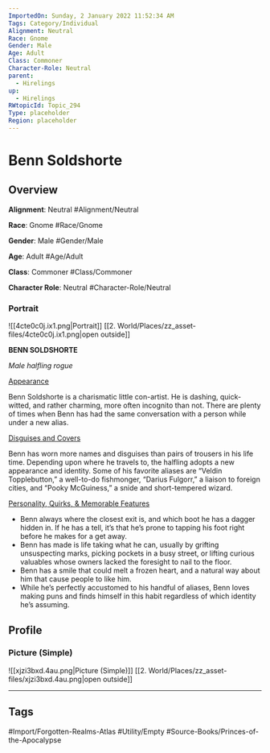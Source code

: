 ```yaml
---
ImportedOn: Sunday, 2 January 2022 11:52:34 AM
Tags: Category/Individual
Alignment: Neutral
Race: Gnome
Gender: Male
Age: Adult
Class: Commoner
Character-Role: Neutral
parent:
  - Hirelings
up:
  - Hirelings
RWtopicId: Topic_294
Type: placeholder
Region: placeholder
---
```

# Benn Soldshorte
## Overview
**Alignment**: Neutral
#Alignment/Neutral

**Race**: Gnome
#Race/Gnome

**Gender**: Male
#Gender/Male

**Age**: Adult
#Age/Adult

**Class**: Commoner
#Class/Commoner

**Character Role**: Neutral
#Character-Role/Neutral

### Portrait
![[4cte0c0j.ix1.png|Portrait]]
[[2. World/Places/zz_asset-files/4cte0c0j.ix1.png|open outside]]

**BENN SOLDSHORTE**

*Male halfling rogue*

<u>Appearance</u>

Benn Soldshorte is a charismatic little con-artist. He is dashing, quick-witted, and rather charming, more often incognito than not. There are plenty of times when Benn has had the same conversation with a person while under a new alias.

<u>Disguises and Covers</u>

Benn has worn more names and disguises than pairs of trousers in his life time. Depending upon where he travels to, the halfling adopts a new appearance and identity. Some of his favorite aliases are “Veldin Topplebutton,” a well-to-do fishmonger, “Darius Fulgorr,” a liaison to foreign cities, and “Pooky McGuiness,” a snide and short-tempered wizard.

<u>Personality, Quirks, & Memorable Features</u>

- Benn always where the closest exit is, and which boot he has a dagger hidden in. If he has a tell, it’s that he’s prone to tapping his foot right before he makes for a get away.
- Benn has made is life taking what he can, usually by grifting unsuspecting marks, picking pockets in a busy street, or lifting curious valuables whose owners lacked the foresight to nail to the floor.
- Benn has a smile that could melt a frozen heart, and a natural way about him that cause people to like him.
- While he’s perfectly accustomed to his handful of aliases, Benn loves making puns and finds himself in this habit regardless of which identity he’s assuming.

## Profile
### Picture (Simple)
![[xjzi3bxd.4au.png|Picture (Simple)]]
[[2. World/Places/zz_asset-files/xjzi3bxd.4au.png|open outside]]


---
## Tags
#Import/Forgotten-Realms-Atlas #Utility/Empty #Source-Books/Princes-of-the-Apocalypse

